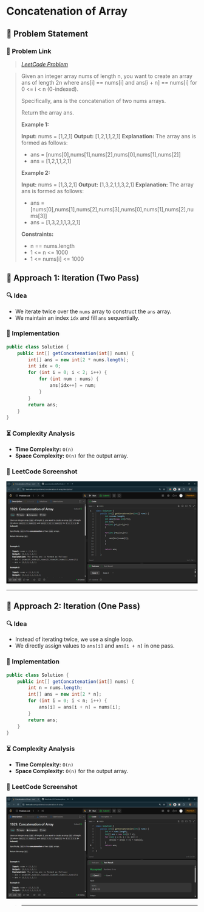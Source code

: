# Concatenation of Array

## 📝 Problem Statement

### 🔗 Problem Link

> *[LeetCode Problem](https://leetcode.com/problems/concatenation-of-array/description/)*

> Given an integer array nums of length n, you want to create an array ans of length 2n where ans[i] == nums[i] and ans[i + n] == nums[i] for 0 <= i < n (0-indexed).
>
> Specifically, ans is the concatenation of two nums arrays.
>
> Return the array ans.
>
> **Example 1:**
>
> **Input:** nums = [1,2,1]
> **Output:** [1,2,1,1,2,1]
> **Explanation:** The array ans is formed as follows:
>
> - ans = [nums[0],nums[1],nums[2],nums[0],nums[1],nums[2]]
> - ans = [1,2,1,1,2,1]
>
> **Example 2:**
>
> **Input:** nums = [1,3,2,1]
> **Output:** [1,3,2,1,1,3,2,1]
> **Explanation:** The array ans is formed as follows:
>
> - ans = [nums[0],nums[1],nums[2],nums[3],nums[0],nums[1],nums[2],nums[3]]
> - ans = [1,3,2,1,1,3,2,1]
>
> **Constraints:**
>
> - n == nums.length
> - 1 <= n <= 1000
> - 1 <= nums[i] <= 1000

## 🔹 Approach 1: Iteration (Two Pass)

### 🔍 Idea

- We iterate twice over the `nums` array to construct the `ans` array.
- We maintain an index `idx` and fill `ans` sequentially.

### 🚀 Implementation

```java
public class Solution {
    public int[] getConcatenation(int[] nums) {
        int[] ans = new int[2 * nums.length];
        int idx = 0;
        for (int i = 0; i < 2; i++) {
            for (int num : nums) {
                ans[idx++] = num;
            }
        }
        return ans;
    }
}
```

### ⏳ Complexity Analysis

- **Time Complexity:** `O(n)`
- **Space Complexity:** `O(n)` for the output array.

### 📸 LeetCode Screenshot

![Accepted Submission](Screenshots/1.1.png)

---

## 🔹 Approach 2: Iteration (One Pass)

### 🔍 Idea

- Instead of iterating twice, we use a single loop.
- We directly assign values to `ans[i]` and `ans[i + n]` in one pass.

### 🚀 Implementation

```java
public class Solution {
    public int[] getConcatenation(int[] nums) {
        int n = nums.length;
        int[] ans = new int[2 * n];
        for (int i = 0; i < n; i++) {
            ans[i] = ans[i + n] = nums[i];
        }
        return ans;
    }
}
```

### ⏳ Complexity Analysis

- **Time Complexity:** `O(n)`
- **Space Complexity:** `O(n)` for the output array.

### 📸 LeetCode Screenshot

![Accepted Submission](Screenshots/1.2.png)

>
> ---


